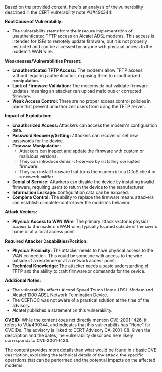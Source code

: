 Based on the provided content, here's an analysis of the vulnerability described in the CERT vulnerability note VU#490344:

**Root Cause of Vulnerability:**

*   The vulnerability stems from the insecure implementation of unauthenticated TFTP access on Alcatel ADSL modems. This access is intended for ISPs to remotely update firmware, but it is not properly restricted and can be accessed by anyone with physical access to the modem's WAN wire.

**Weaknesses/Vulnerabilities Present:**

*   **Unauthenticated TFTP Access:** The modems allow TFTP access without requiring authentication, exposing them to unauthorized manipulation.
*   **Lack of Firmware Validation:** The modems do not validate firmware updates, meaning an attacker can upload malicious or corrupted firmware.
*   **Weak Access Control:** There are no proper access control policies in place that prevent unauthorized users from using the TFTP server.

**Impact of Exploitation:**

*   **Unauthorized Access:** Attackers can access the modem's configuration data.
*   **Password Recovery/Setting:** Attackers can recover or set new passwords for the device.
*   **Firmware Manipulation:**
    *   Attackers can inspect and update the firmware with custom or malicious versions.
    *   They can introduce denial-of-service by installing corrupted firmware.
    *   They can install firmware that turns the modem into a DDoS client or a network sniffer.
*   **Denial of Service:** Attackers can disable the device by installing invalid firmware, requiring users to return the device to the manufacturer.
*   **Information Leakage:** Configuration data can be exposed.
*   **Complete Control:** The ability to replace the firmware means attackers can establish complete control over the modem's behavior.

**Attack Vectors:**

*   **Physical Access to WAN Wire:** The primary attack vector is physical access to the modem's WAN wire, typically located outside of the user's home or at a local access point.

**Required Attacker Capabilities/Position:**

*   **Physical Proximity:** The attacker needs to have physical access to the WAN connection. This could be someone with access to the wire outside of a residence or at a network access point.
*   **Technical Knowledge:** The attacker needs a basic understanding of TFTP and the ability to craft firmware or commands for the device.

**Additional Notes:**

*   The vulnerability affects Alcatel Speed Touch Home ADSL Modem and Alcatel 1000 ADSL Network Termination Device.
*   The CERT/CC was not aware of a practical solution at the time of the advisory.
*   Alcatel published a statement on this vulnerability.

**CVE ID:** While the content does not directly mention CVE-2001-1426, it refers to VU#490344, and indicates that this vulnerability has "None" for CVE IDs. The advisory is linked to CERT Advisory CA-2001-08. Given the description and the dates, the vulnerability described here likely corresponds to CVE-2001-1426.

The content provides more details than what would be found in a basic CVE description, explaining the technical details of the attack, the specific operations that can be performed and the potential impacts on the affected modems.